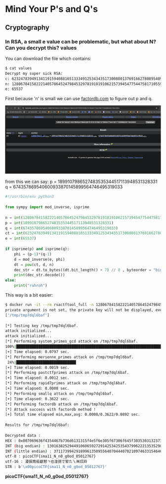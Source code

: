 # Mind Your P's and Q's

## Cryptography

### In RSA, a small e value can be problematic, but what about N? Can you decrypt this? values

You can download the file which contains:

```sh
$ cat values 
Decrypt my super sick RSA:
c: 62324783949134119159408816513334912534343517300880137691662780895409992760262021
n: 1280678415822214057864524798453297819181910621573945477544758171055968245116423923
e: 65537
```

First because 'n' is small we can use [factordb.com](https://factordb.com) to figure out p and q.

![factordb](./factordb.png)

from this we can say:
p = 1899107986527483535344517113948531328331
q = 674357869540600933870145899564746495319033

```python
#!/usr/bin/env python3

from sympy import mod_inverse, isprime

n = int(1280678415822214057864524798453297819181910621573945477544758171055968245116423923)
p = int(1899107986527483535344517113948531328331)
q = int(674357869540600933870145899564746495319033)
ct = int(62324783949134119159408816513334912534343517300880137691662780895409992760262021)
e = int(65537)

if isprime(p) and isprime(q):
    phi = (p-1)*(q-1)
    d = mod_inverse(e, phi)
    dt = pow(ct, d, n)
    dec_str = dt.to_bytes((dt.bit_length() + 7) // 8 , byteorder = "big")
    print(dec_str.decode())
else:
    print("ruhroh")
```



This way is a bit easier:

```sh
$ docker run -it --rm rsactftool_full -n 1280678415822214057864524798453297819181910621573945477544758171055968245116423923 -e 65537 --decrypt 62324783949134119159408816513334912534343517300880137691662780895409992760262021
private argument is not set, the private key will not be displayed, even if recovered.
['/tmp/tmp7dql6baf']

[*] Testing key /tmp/tmp7dql6baf.
attack initialized...
attack initialized...
[*] Performing system_primes_gcd attack on /tmp/tmp7dql6baf.
100%|███████████████████████████████████████████████████████████████████████████████████████████████████████████████| 7007/7007 [00:00<00:00, 693491.78it/s]
[+] Time elapsed: 0.0797 sec.
[*] Performing mersenne_primes attack on /tmp/tmp7dql6baf.
 24%|███████████████████████████                                                                                        | 12/51 [00:00<00:00, 106409.40it/s]
[+] Time elapsed: 0.0019 sec.
[*] Performing pastctfprimes attack on /tmp/tmp7dql6baf.
[+] Time elapsed: 0.0012 sec.
[*] Performing rapid7primes attack on /tmp/tmp7dql6baf.
[+] Time elapsed: 0.0008 sec.
[*] Performing smallq attack on /tmp/tmp7dql6baf.
[+] Time elapsed: 0.3622 sec.
[*] Performing factordb attack on /tmp/tmp7dql6baf.
[*] Attack success with factordb method !
[+] Total time elapsed min,max,avg: 0.0008/0.3622/0.0892 sec.

Results for /tmp/tmp7dql6baf:

Decrypted data :
HEX : 0x007069636f4354467b736d6131315f4e5f6e305f67306f645f30353031323736377d
INT (big endian) : 13016382529449106065927291425342535437996222135352905256639555654677400177227645
INT (little endian) : 3711739942918996135095564070444078210974633154646265969428826141271237837554544640
utf-8 : picoCTF{sma11_N_n0_g0od_05012767}
utf-16 : 瀀捩䍯䙔獻慭ㄱ也湟弰で摯た〵㈱㘷紷
STR : b'\x00picoCTF{sma11_N_n0_g0od_05012767}'
```

**picoCTF{sma11_N_n0_g0od_05012767}**
